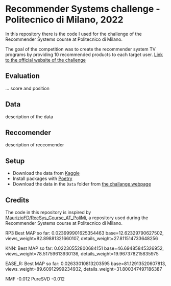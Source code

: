 # Recommender Systems challenge - Politecnico di Milano, 2022
In this repository there is the code I used for the challenge of the Recommender Systems course at Politecnico di Milano.

The goal of the competition was to create the recommender system TV programs by providing 10 recommended products to each target user.
[Link to the official website of the challenge](https://www.kaggle.com/competitions/recommender-system-2022-challenge-polimi)

## Evaluation
... score and position

## Data
description of the data

## Reccomender
description of reccomender

## Setup
- Download the data from [Kaggle](https://www.kaggle.com/competitions/recommender-system-2022-challenge-polimi/data)
- Install packages with [Poetry](https://python-poetry.org/docs/basic-usage/#installing-dependencies)
- Download the data in the `Data` folder from [the challange webpage](https://www.kaggle.com/competitions/recommender-system-2022-challenge-polimi/data)

## Credits
The code in this repository is inspired by [MaurizioFD/RecSys_Course_AT_PoliMi](https://github.com/MaurizioFD/RecSys_Course_AT_PoliMi), a repository used during the Recommender Systems course at Politecnico di Milano.


RP3 Best MAP so far: 0.023999901625354463
base=12.62329790627502, views_weight=82.89881321660107, details_weight=27.811514733648256

KNN: Best MAP so far: 0.02230552800684151
base=46.69485845326952, views_weight=78.51759613930136, details_weight=19.967378215835975

EASE_R: Best MAP so far: 0.02633010813203595
base=81.12913520607813, views_weight=89.60912999234932, details_weight=31.800347497186387




NMF -0.012
PureSVD -0.012